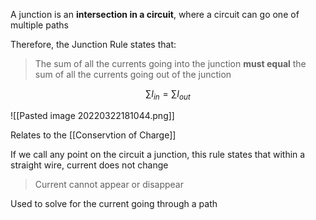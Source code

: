 A junction is an **intersection in a circuit**, where a circuit can go one of multiple paths

Therefore, the Junction Rule states that:

> The sum of all the currents going into the junction **must equal** the sum of all the currents going out of the junction

$$
\sum{I_{in}} = \sum{I_{out}}
$$

![[Pasted image 20220322181044.png]]

Relates to the [[Conservtion of Charge]]

If we call any point on the circuit a junction, this rule states that within a straight wire, current does not change
> Current cannot appear or disappear

Used to solve for the current going through a path